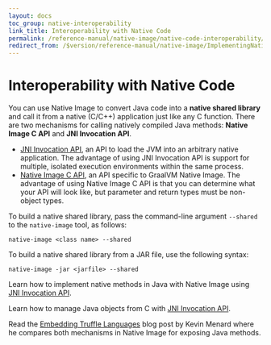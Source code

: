 ```yaml
---
layout: docs
toc_group: native-interoperability
link_title: Interoperability with Native Code
permalink: /reference-manual/native-image/native-code-interoperability/
redirect_from: /$version/reference-manual/native-image/ImplementingNativeMethodsInJavaWithSVM/
---
```


# Interoperability with Native Code

You can use Native Image to convert Java code into a **native shared library** and call it from a native (C/C++) application just like any C function. 
There are two mechanisms for calling natively compiled Java methods:
**Native Image C API** and **JNI Invocation API**. 

- [JNI Invocation API](https://docs.oracle.com/en/java/javase/17/docs/specs/jni/invocation.html), an API to load the JVM into an arbitrary native application. The advantage of using JNI Invocation API is support for multiple, isolated execution environments within the same process. 
- [Native Image C API](C-API.md), an API specific to GraalVM Native Image. The advantage of using Native Image C API is that you can determine what your API will look like, but parameter and return types must be non-object types.

To build a native shared library, pass the command-line argument `--shared` to the `native-image` tool, as follows: 

```shell
native-image <class name> --shared
```

To build a native shared library from a JAR file, use the following syntax:
```shell
native-image -jar <jarfile> --shared
```

Learn how to implement native methods in Java with Native Image using [JNI Invocation API](JNIInvocationAPI.md).

Learn how to manage Java objects from C with [JNI Invocation API](C-API.md).

Read the [Embedding Truffle Languages](https://nirvdrum.com/2022/05/09/truffle-language-embedding.html) blog post by Kevin Menard where he compares both mechanisms in Native Image for exposing Java methods.

<!-- Follow a step-by-step guide to build a native shared library and learn some Native Image C API tips on practice: [Build a Native Shared Library](guides/build-native-shared-library.md). -->


